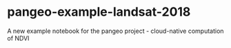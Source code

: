 # pangeo-example-landsat-2018
A new example notebook for the pangeo project - cloud-native computation of NDVI
